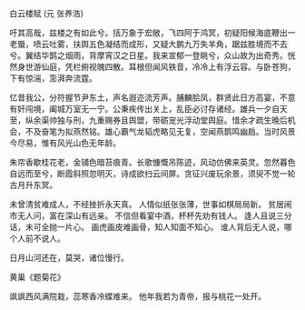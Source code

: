 白云楼赋 (元 张养浩)

吁其高哉，兹楼之有如此兮。括万象于宏敞，飞四阿于鸿冥，初疑阳候海底鞭出一老蜃，喷云吐雾，扶舆五色凝结而成形，又疑大鹏九万失羊角，踞兹胜境而不去兮。翼结华鹊之烟雨，背摩宵汉之日星。我来宣郁一登眺兮，众山故为出奇秀。恍然身世游仙庭，凭栏俯视魄四散。耳根但闻风铁音，冷冷上有浮云容。与卧苍狗，下有惊湍，澎湃奔流霆。

忆昔我公，分符握节尹东土，声名遐迩流芳声。脯麟脍凤，群贤此日方高宴，不意有奸闯境，阖城万室无一宁。公秉疾传出关上，乱臣必讨存诸经。雄兵一夕自天至，纵余渠帅独与刑，九重赐券且舆盟，带砺宠光浮动堂舆庭。惜余才疏生晚后机会，不及奋笔为拟燕然铭。雄心霸气龙韬虎略见无复，空闻燕鹊鸣幽扃。当时风景今尽易，惟有风光山色无年龄。

朱帘香歇桂花老，金铺色暗苔痕青。长歌慷慨吊陈迹，风动仿佛来英灵。忽然暮色自远而至兮，断霞斜照忽明灭，诗成欲扫云间屏。贪征兴废玩余景，须臾不觉一轮古月升东冥。


未曾清贫难成人，不经挫折永天真。
人情似纸张张薄，世事如棋局局新。
贫居闹市无人问，富在深山有远亲。
不信但看宴中酒，杯杯先劝有钱人。
逢人且说三分话，未可全抛一片心。
画虎画皮难画骨，知人知面不知心。
谁人背后无人说，哪个人前不说人。

日月山河还在，莫哭，诸位慢行。


黄巢《题菊花》

飒飒西风满院栽，蕊寒香冷蝶难来。
他年我若为青帝，报与桃花一处开。
